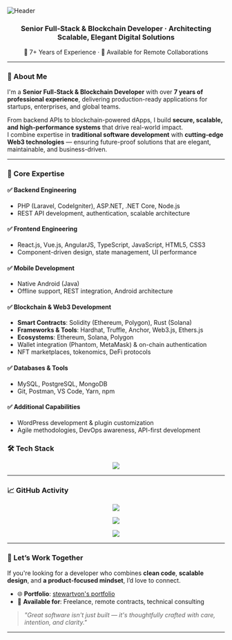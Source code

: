 ![Header](https://github.com/partner20307/partner20307/assets/105185902/863fac04-75b2-4020-8594-a16512914d7e)

<h3 align="center">Senior Full-Stack & Blockchain Developer · Architecting Scalable, Elegant Digital Solutions</h3>

<p align="center">
  🔹 7+ Years of Experience · 💼 Available for Remote Collaborations
</p>

---

### 💼 About Me

I'm a **Senior Full-Stack & Blockchain Developer** with over **7 years of professional experience**, delivering production-ready applications for startups, enterprises, and global teams.

From backend APIs to blockchain-powered dApps, I build **secure, scalable, and high-performance systems** that drive real-world impact.  
I combine expertise in **traditional software development** with **cutting-edge Web3 technologies** — ensuring future-proof solutions that are elegant, maintainable, and business-driven.

---

### 🚀 Core Expertise

#### ✅ Backend Engineering
- PHP (Laravel, CodeIgniter), ASP.NET, .NET Core, Node.js
- REST API development, authentication, scalable architecture

#### ✅ Frontend Engineering
- React.js, Vue.js, AngularJS, TypeScript, JavaScript, HTML5, CSS3
- Component-driven design, state management, UI performance

#### ✅ Mobile Development
- Native Android (Java)
- Offline support, REST integration, Android architecture

#### ✅ Blockchain & Web3 Development
- **Smart Contracts**: Solidity (Ethereum, Polygon), Rust (Solana)
- **Frameworks & Tools**: Hardhat, Truffle, Anchor, Web3.js, Ethers.js
- **Ecosystems**: Ethereum, Solana, Polygon
- Wallet integration (Phantom, MetaMask) & on-chain authentication
- NFT marketplaces, tokenomics, DeFi protocols

#### ✅ Databases & Tools
- MySQL, PostgreSQL, MongoDB
- Git, Postman, VS Code, Yarn, npm

#### ✅ Additional Capabilities
- WordPress development & plugin customization
- Agile methodologies, DevOps awareness, API-first development


### 🛠️ Tech Stack

<p align="center">
  <img src="https://skillicons.dev/icons?i=html,css,js,ts,php,laravel,codeigniter,wordpress,dotnet,csharp,nodejs,react,vue,angularjs,android,mysql,postgres,mongodb,git,postman,vscode,yarn,npm,solidity,rust,ethereum,web3" />
</p>

---

### 📈 GitHub Activity

<p align="center">
  <img src="https://github-contribution-grid-snake.vercel.app/?user=stewartvon&theme=tokyo-night" />
</p>

<p align="center">
  <img src="https://github-readme-stats.vercel.app/api?username=stewartvon&show_icons=true&theme=tokyonight&hide_border=true" />
</p>

<p align="center">
  <img src="https://github-readme-activity-graph.vercel.app/graph?username=stewartvon&theme=tokyo-night&hide_border=true&area=true" />
</p>

---

### 🤝 Let’s Work Together

If you're looking for a developer who combines **clean code**, **scalable design**, and **a product-focused mindset**, I’d love to connect.

- 🌐 **Portfolio**: [stewartvon's portfolio](https://morgan-lee.vercel.app/)
- 💼 **Available for**: Freelance, remote contracts, technical consulting

> *"Great software isn't just built — it's thoughtfully crafted with care, intention, and clarity."*

---

